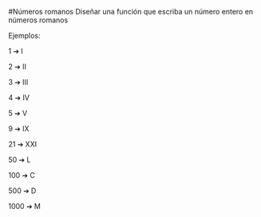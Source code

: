 #Números romanos
Diseñar una función que escriba un número entero en números romanos

Ejemplos:

   1 ➔ I

   2 ➔ II

   3 ➔ III

   4 ➔ IV

   5 ➔ V

   9 ➔ IX

  21 ➔ XXI

  50 ➔ L

 100 ➔ C

 500 ➔ D

1000 ➔ M